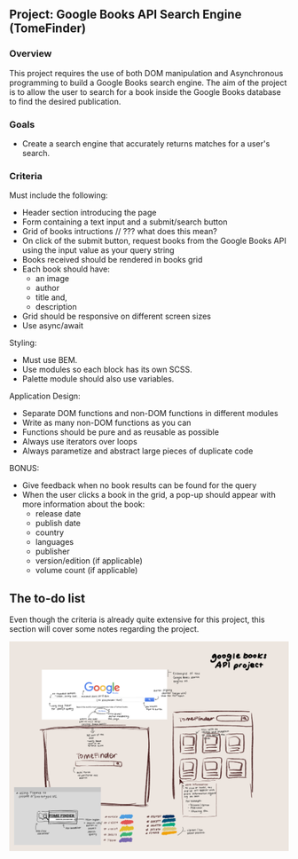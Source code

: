 ## Project: Google Books API Search Engine (TomeFinder)

### Overview

This project requires the use of both DOM manipulation and Asynchronous programming to build a Google Books search engine. The aim of the project is to allow the user to search for a book inside the Google Books database to find the desired publication.

### Goals

-   Create a search engine that accurately returns matches for a user's search.

### Criteria

Must include the following:

-   Header section introducing the page
-   Form containing a text input and a submit/search button
-   Grid of books intructions // ??? what does this mean?
-   On click of the submit button, request books from the Google Books API using the input value as your query string
-   Books received should be rendered in books grid
-   Each book should have:
    -   an image
    -   author
    -   title and,
    -   description
-   Grid should be responsive on different screen sizes
-   Use async/await

Styling:

-   Must use BEM.
-   Use modules so each block has its own SCSS.
-   Palette module should also use variables.

Application Design:

-   Separate DOM functions and non-DOM functions in different modules
-   Write as many non-DOM functions as you can
-   Functions should be pure and as reusable as possible
-   Always use iterators over loops
-   Always parametize and abstract large pieces of duplicate code

BONUS:

-   Give feedback when no book results can be found for the query
-   When the user clicks a book in the grid, a pop-up should appear with more information about the book:
    -   release date
    -   publish date
    -   country
    -   languages
    -   publisher
    -   version/edition (if applicable)
    -   volume count (if applicable)

## The to-do list

Even though the criteria is already quite extensive for this project, this section will cover some notes regarding the project.

<img src="./Mind%20map%20API%20project.png">
